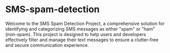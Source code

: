 # SMS-spam-detection
Welcome to the SMS Spam Detection Project, a comprehensive solution for identifying and categorizing SMS messages as either "spam" or "ham" (non-spam). This project is designed to help users and developers effectively filter and manage their text messages to ensure a clutter-free and secure communication experience.
